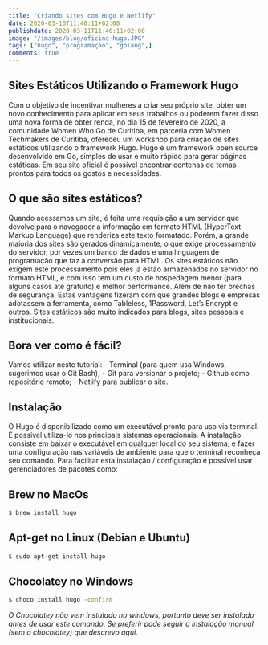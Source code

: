 ```yaml
---
title: "Criando sites com Hugo e Netlify"
date: 2020-03-16T11:40:11+02:00
publishdate: 2020-03-11T11:40:11+02:00
image: "/images/blog/oficina-hugo.JPG"
tags: ["hugo", "programação", "golang",]
comments: true
---
```

## Sites Estáticos Utilizando o Framework Hugo
Com o objetivo de incentivar mulheres a criar seu próprio site, obter um novo conhecimento para aplicar em seus trabalhos ou poderem fazer disso uma nova forma de obter renda, no dia 15 de fevereiro de 2020, a comunidade Women Who Go de Curitiba, em parceria com Women Techmakers de Curitiba, ofereceu um workshop para criação de sites estáticos utilizando o framework Hugo.
Hugo é um framework open source desenvolvido em Go, simples de usar e muito rápido para gerar páginas estáticas. Em seu site oficial é possível encontrar centenas de temas prontos para todos os gostos e necessidades.

## O que são sites estáticos?
Quando acessamos um site, é feita uma requisição a um servidor que devolve para o navegador a informação em formato HTML (HyperText Markup Language) que renderiza este texto formatado.
Porém, a grande maioria dos sites são gerados dinamicamente, o que exige processamento do servidor, por vezes um banco de dados e uma linguagem de programação que faz a conversão para HTML.
Os sites estáticos não exigem este processamento pois eles já estão armazenados no servidor no formato HTML, e com isso tem um custo de hospedagem menor (para alguns casos até gratuito) e melhor performance. Além de não ter brechas de segurança.
Estas vantagens fizeram com que grandes blogs e empresas adotassem a ferramenta, como Tableless, 1Password, Let’s Encrypt e outros.
Sites estáticos são muito indicados para blogs, sites pessoais e institucionais.

<h2><strong>Bora ver como é fácil?</strong></h2>
Vamos utilizar neste tutorial:
- Terminal (para quem usa Windows, sugerimos usar o Git Bash);
- Git para versionar o projeto;
- Github como repositório remoto;
- Netlify para publicar o site.

<h2><strong>Instalação</strong></h2>
O Hugo é disponibilizado como um executável pronto para uso via terminal. É possível utiliza-lo nos principais sistemas operacionais. A instalação consiste em baixar o executável em qualquer local do seu sistema, e fazer uma configuração nas variáveis de ambiente para que o terminal reconheça seu comando.
Para facilitar esta instalação / configuração é possível usar gerenciadores de pacotes como:

## Brew no MacOs
```bash
$ brew install hugo
```

## Apt-get no Linux (Debian e Ubuntu)
```bash
$ sudo apt-get install hugo
```


## Chocolatey no Windows
```bash
$ choco install hugo -confirm
```

*O Chocolatey não vem instalado no windows, portanto deve ser instalado antes de usar este comando.
Se preferir pode seguir a instalação manual (sem o chocolatey) que descrevo aqui.*